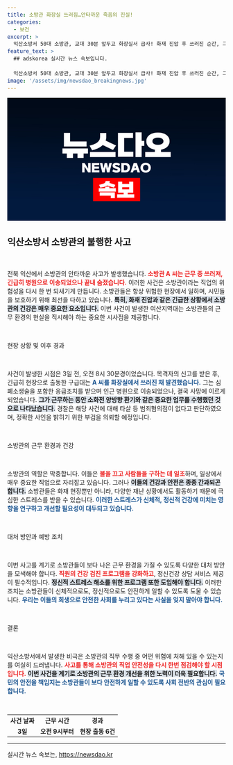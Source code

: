 ```yaml
---
title: 소방관 화장실 쓰러짐…안타까운 죽음의 진실!
categories:
  - 보건
excerpt: >
  익산소방서 50대 소방관, 교대 30분 앞두고 화장실서 급사! 화재 진압 후 쓰러진 순간, 그를 기다린 비극. 사인은 무엇일까?
feature_text: >
  ## adskorea 실시간 뉴스 속보입니다.

  익산소방서 50대 소방관, 교대 30분 앞두고 화장실서 급사! 화재 진압 후 쓰러진 순간, 그를 기다린 비극. 사인은 무엇일까?
image: '/assets/img/newsdao_breakingnews.jpg'
---
```


<p><img src="/assets/img/newsdao_breakingnews.jpg" alt="adskorea 속보" /></p>

<h2 data-ke-size="size26">익산소방서 소방관의 불행한 사고</h2>

<p data-ke-size="size16">&nbsp;</p>

<p>전북 익산에서 소방관의 안타까운 사고가 발생했습니다. <b><span style="color: #ee2323;">소방관 A 씨는 근무 중 쓰러져, 긴급히 병원으로 이송되었으나 끝내 숨졌습니다.</span></b> 이러한 사건은 소방관이라는 직업의 위험성을 다시 한 번 되새기게 만듭니다. 소방관들은 항상 위험한 현장에서 일하며, 시민들을 보호하기 위해 최선을 다하고 있습니다. <b><span style="background-color: #21538527;">특히, 화재 진압과 같은 긴급한 상황에서 소방관의 건강은 매우 중요한 요소입니다.</span></b> 이번 사건이 발생한 여산지역대는 소방관들의 근무 환경의 현실을 직시해야 하는 중요한 시사점을 제공합니다.</p>

<p data-ke-size="size16">&nbsp;</p>

<p>현장 상황 및 이후 경과</p>

<p data-ke-size="size16">&nbsp;</p>

<p>사건이 발생한 시점은 3일 전, 오전 8시 30분경이었습니다. 목격자의 신고를 받은 후, 긴급히 현장으로 출동한 구급대는 <b><span style="color: #1a5490;">A 씨를 화장실에서 쓰러진 채 발견했습니다.</span></b> 그는 심폐소생술을 포함한 응급조치를 받으며 인근 병원으로 이송되었으나, 결국 사망에 이르게 되었습니다. <b><span style="background-color: #21538527;">그가 근무하는 동안 소화전 양방향 환기와 같은 중요한 업무를 수행했던 것으로 나타났습니다.</span></b> 경찰은 해당 사건에 대해 타살 등 범죄혐의점이 없다고 판단하였으며, 정확한 사인을 밝히기 위한 부검을 의뢰할 예정입니다.</p>

<p data-ke-size="size16">&nbsp;</p>

<p>소방관의 근무 환경과 건강</p>

<p data-ke-size="size16">&nbsp;</p>

<p>소방관의 역할은 막중합니다. 이들은 <b><span style="color: #ee2323;">불을 끄고 사람들을 구하는 데 일조</span></b>하며, 일상에서 매우 중요한 직업으로 자리잡고 있습니다. 그러나 <b><span style="background-color: #21538527;">이들의 건강과 안전은 종종 간과되곤 합니다.</span></b> 소방관들은 화재 현장뿐만 아니라, 다양한 재난 상황에서도 활동하기 때문에 극심한 스트레스를 받을 수 있습니다. <b><span style="color: #1a5490;">이러한 스트레스가 신체적, 정신적 건강에 미치는 영향을 연구하고 개선할 필요성이 대두되고 있습니다.</span></b></p>

<p data-ke-size="size16">&nbsp;</p>

<p>대처 방안과 예방 조치</p>

<p data-ke-size="size16">&nbsp;</p>

<p>이번 사고를 계기로 소방관들이 보다 나은 근무 환경을 가질 수 있도록 다양한 대처 방안을 모색해야 합니다. <b><span style="color: #ee2323;">직원의 건강 검진 프로그램을 강화하고</span></b>, 정신건강 상담 서비스 제공이 필수적입니다. <b><span style="background-color: #21538527;">정신적 스트레스 해소를 위한 프로그램 또한 도입해야 합니다.</span></b> 이러한 조치는 소방관들이 신체적으로도, 정신적으로도 안전하게 일할 수 있도록 도울 수 있습니다. <b><span style="color: #1a5490;">우리는 이들의 희생으로 안전한 사회를 누리고 있다는 사실을 잊지 말아야 합니다.</span></b></p>

<p data-ke-size="size16">&nbsp;</p>

<p>결론</p>

<p data-ke-size="size16">&nbsp;</p>

<p>익산소방서에서 발생한 비극은 소방관의 직무 수행 중 어떤 위험에 처해 있을 수 있는지를 여실히 드러냅니다. <b><span style="color: #ee2323;">사고를 통해 소방관의 직업 안전성을 다시 한번 점검해야 할 시점입니다.</span></b> <b><span style="background-color: #21538527;">이번 사건을 계기로 소방관의 근무 환경 개선을 위한 노력이 더욱 필요합니다.</span></b> <b><span style="color: #1a5490;">국민의 안전을 책임지는 소방관들이 보다 안전하게 일할 수 있도록 사회 전반의 관심이 필요합니다.</span></b></p>

<p data-ke-size="size16">&nbsp;</p>

<table>
  <tr>
    <td style="text-align: center; height: 17px;"><b>사건 날짜</b></td>
    <td style="text-align: center; height: 17px;"><b>근무 시간</b></td>
    <td style="text-align: center; height: 17px;"><b>경과</b></td>
  </tr>
  <tr>
    <td style="text-align: center; height: 17px;"><b>3일</b></td>
    <td style="text-align: center; height: 17px;"><b>오전 9시부터</b></td>
    <td style="text-align: center; height: 17px;"><b>현장 출동 6건</b></td>
  </tr>
</table>

<hr />
실시간 뉴스 속보는, <a href="https://newsdao.kr" rel="dofollow">https://newsdao.kr</a>


